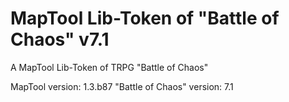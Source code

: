 # MapTool Lib-Token of "Battle of Chaos" v7.1
A MapTool Lib-Token of TRPG "Battle of Chaos"

MapTool version: 1.3.b87
"Battle of Chaos" version: 7.1
